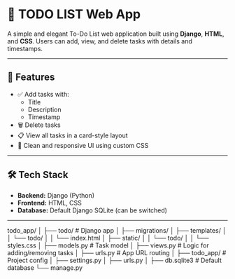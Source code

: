 # 📝 TODO LIST Web App

A simple and elegant To-Do List web application built using **Django**, **HTML**, and **CSS**. Users can add, view, and delete tasks with details and timestamps.

---

## 🚀 Features

- ✅ Add tasks with:
  - Title
  - Description
  - Timestamp
- 🗑️ Delete tasks
- 📋 View all tasks in a card-style layout
- 🎨 Clean and responsive UI using custom CSS

---

## 🛠️ Tech Stack

- **Backend:** Django (Python)
- **Frontend:** HTML, CSS
- **Database:** Default Django SQLite (can be switched)

---

todo_app/
│
├── todo/ # Django app
│ ├── migrations/
│ ├── templates/
│ │ └── todo/
│ │ └── index.html
│ ├── static/
│ │ └── todo/
│ │ └── styles.css
│ ├── models.py # Task model
│ ├── views.py # Logic for adding/removing tasks
│ ├── urls.py # App URL routing
│
├── todo_app/ # Project config
│ ├── settings.py
│ ├── urls.py
│
├── db.sqlite3 # Default database
└── manage.py

